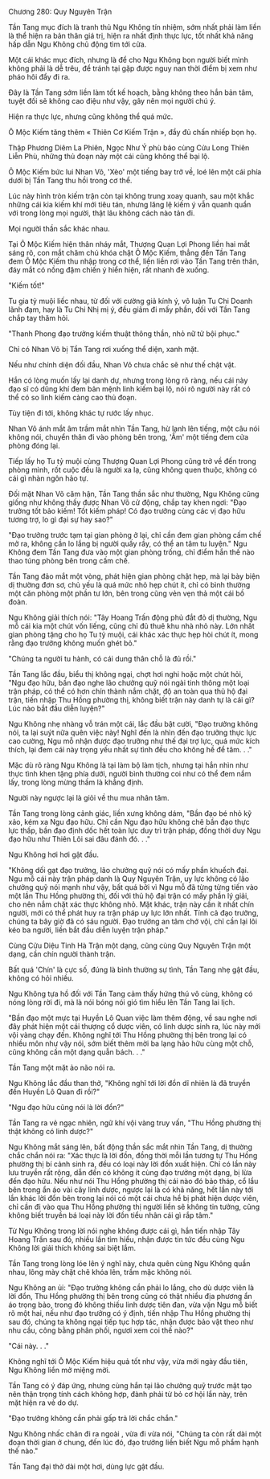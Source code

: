 




Chương 280: Quy Nguyên Trận


Tần Tang mục đích là tranh thủ Ngu Không tín nhiệm, sớm nhất phải làm liền là thể hiện ra bản thân giá trị, hiện ra nhất định thực lực, tốt nhất khả năng hấp dẫn Ngu Không chủ động tìm tới cửa.

Một cái khác mục đích, nhưng là để cho Ngu Không bọn người biết mình không phải là dễ trêu, để tránh tại gặp được nguy nan thời điểm bị xem như pháo hôi đẩy đi ra.

Đây là Tần Tang sớm liền làm tốt kế hoạch, bằng không theo hắn bản tâm, tuyệt đối sẽ không cao điệu như vậy, gây nên mọi người chú ý.

Hiện ra thực lực, nhưng cũng không thể quá mức.

Ô Mộc Kiếm tăng thêm « Thiên Cơ Kiếm Trận », đầy đủ chấn nhiếp bọn họ.

Thập Phương Diêm La Phiên, Ngọc Như Ý phù bảo cùng Cửu Long Thiên Liễn Phù, những thủ đoạn này một cái cũng không thể bại lộ.

Ô Mộc Kiếm bức lui Nhan Võ, 'Xèo' một tiếng bay trở về, loé lên một cái phía dưới bị Tần Tang thu hồi trong cơ thể.

Lúc này hình tròn kiếm trận còn tại không trung xoay quanh, sau một khắc những cái kia kiếm khí mới tiêu tán, nhưng lăng lệ kiếm ý vẫn quanh quẩn với trong lòng mọi người, thật lâu không cách nào tản đi.

Mọi người thần sắc khác nhau.

Tại Ô Mộc Kiếm hiện thân nháy mắt, Thượng Quan Lợi Phong liền hai mắt sáng rõ, con mắt chăm chú khóa chặt Ô Mộc Kiếm, thẳng đến Tần Tang đem Ô Mộc Kiếm thu nhập trong cơ thể, liền liền rơi vào Tần Tang trên thân, đáy mắt có nồng đậm chiến ý hiển hiện, rất nhanh đè xuống.

"Kiếm tốt!"

Tu gia tỷ muội liếc nhau, từ đối với cường giả kính ý, vô luận Tu Chi Doanh lãnh đạm, hay là Tu Chi Nhị mị ý, đều giảm đi mấy phần, đối với Tần Tang chắp tay thăm hỏi.

"Thanh Phong đạo trưởng kiếm thuật thông thần, nhỏ nữ tử bội phục."

Chỉ có Nhan Võ bị Tần Tang rơi xuống thể diện, xanh mặt.

Nếu như chính diện đối đầu, Nhan Võ chưa chắc sẽ như thế chật vật.

Hắn có lòng muốn lấy lại danh dự, nhưng trong lòng rõ ràng, nếu cái này đạo sĩ có dũng khí đem bản mệnh linh kiếm bại lộ, nói rõ người này rất có thể có so linh kiếm càng cao thủ đoạn.

Tùy tiện đi tới, không khác tự rước lấy nhục.

Nhan Võ ánh mắt âm trầm mắt nhìn Tần Tang, hừ lạnh lên tiếng, một câu nói không nói, chuyển thân đi vào phòng bên trong, 'Ầm' một tiếng đem cửa phòng đóng lại.

Tiếp lấy họ Tu tỷ muội cùng Thượng Quan Lợi Phong cũng trở về đến trong phòng mình, rốt cuộc đều là người xa lạ, cũng không quen thuộc, không có cái gì nhàn ngôn hảo tự.

Đối mặt Nhan Võ căm hận, Tần Tang thần sắc như thường, Ngu Không cũng giống như không thấy được Nhan Võ cử động, chắp tay khen ngơi: "Đạo trưởng tốt bảo kiếm! Tốt kiếm pháp! Có đạo trưởng cùng các vị đạo hữu tương trợ, lo gì đại sự hay sao?"

"Đạo trưởng trước tạm tại gian phòng ở lại, chỉ cần đem gian phòng cấm chế mở ra, không cần lo lắng bị người quấy rầy, có thể an tâm tu luyện." Ngu Không đem Tần Tang đưa vào một gian phòng trống, chỉ điểm hắn thế nào thao túng phòng bên trong cấm chế.

Tần Tang đảo mắt một vòng, phát hiện gian phòng chật hẹp, mà lại bày biện dị thường đơn sơ, chủ yếu là quá mức nhỏ hẹp chút ít, chỉ có bình thường một căn phòng một phần tư lớn, bên trong cũng vẻn vẹn thả một cái bồ đoàn.

Ngu Không giải thích nói: "Tây Hoang Trấn động phủ đắt đỏ dị thường, Ngu mỗ cái kia một chút vốn liếng, cũng chỉ đủ thuê khu nhà nhỏ này. Lớn nhất gian phòng tặng cho họ Tu tỷ muội, cái khác xác thực hẹp hòi chút ít, mong rằng đạo trưởng không muốn ghét bỏ."

"Chúng ta người tu hành, có cái dung thân chỗ là đủ rồi."

Tần Tang lắc đầu, biểu thị không ngại, chợt hơi nghi hoặc một chút hỏi, "Ngu đạo hữu, bần đạo nghe lão chưởng quỹ nói ngài tinh thông một loại trận pháp, có thể có hơn chín thành nắm chặt, độ an toàn qua thủ hộ đại trận, tiến nhập Thu Hồng phường thị, không biết trận này danh tự là cái gì? Lúc nào bắt đầu diễn luyện?"

Ngu Không nhẹ nhàng vỗ trán một cái, lắc đầu bật cười, "Đạo trưởng không nói, ta lại suýt nữa quên việc này! Nghĩ đến là nhìn đến đạo trưởng thực lực cao cường, Ngu mỗ nhận được đạo trưởng như thế đại trợ lực, quá mức kích thích, lại đem cái này trọng yếu nhất sự tình đều cho không hề để tâm. . ."

Mặc dù rõ ràng Ngu Không là tại làm bộ làm tịch, nhưng tại hắn nhìn như thực tình khen tặng phía dưới, người bình thường coi như có thể đem nắm lấy, trong lòng mừng thầm là khẳng định.

Người này ngược lại là giỏi về thu mua nhân tâm.

Tần Tang trong lòng cảnh giác, liền xưng không dám, "Bần đạo bé nhỏ kỹ xảo, kém xa Ngu đạo hữu. Chỉ cần Ngu đạo hữu không chê bần đạo thực lực thấp, bần đạo định dốc hết toàn lực duy trì trận pháp, đồng thời duy Ngu đạo hữu như Thiên Lôi sai đâu đánh đó. . ."

Ngu Không hơi hơi gật đầu.

"Không dối gạt đạo trưởng, lão chưởng quỹ nói có mấy phần khuếch đại. Ngu mỗ cái này trận pháp danh là Quy Nguyên Trận, uy lực không có lão chưởng quỹ nói mạnh như vậy, bất quá bởi vì Ngu mỗ đã từng từng tiến vào một lần Thu Hồng phường thị, đối với thủ hộ đại trận có mấy phần lý giải, cho nên nắm chặt xác thực không nhỏ. Mặt khác, trận này cần ít nhất chín người, mới có thể phát huy ra trận pháp uy lực lớn nhất. Tính cả đạo trưởng, chúng ta bây giờ đã có sáu người. Đạo trưởng an tâm chớ vội, chỉ cần lại lôi kéo ba người, liền bắt đầu diễn luyện trận pháp."

Cùng Cửu Diệu Tinh Hà Trận một dạng, cũng cùng Quy Nguyên Trận một dạng, cần chín người thành trận.

Bất quá 'Chín' là cực số, đúng là bình thường sự tình, Tần Tang nhẹ gật đầu, không có hỏi nhiều.

Ngu Không tựa hồ đối với Tần Tang cảm thấy hứng thú vô cùng, không có nóng lòng rời đi, mà là nói bóng nói gió tìm hiểu lên Tần Tang lai lịch.

"Bần đạo một mực tại Huyền Lô Quan việc làm thêm động, về sau nghe nơi đây phát hiện một cái thượng cổ dược viên, có linh dược sinh ra, lúc này mới vội vàng chạy đến. Không nghĩ tới Thu Hồng phường thị bên trong lại có nhiều môn như vậy nói, sớm biết thêm mời ba lạng hảo hữu cùng một chỗ, cũng không cần một dạng quẫn bách. . ."

Tần Tang một mặt ảo não nói ra.

Ngu Không lắc đầu than thở, "Không nghĩ tới lời đồn dĩ nhiên là đã truyền đến Huyền Lô Quan đi rồi?"

"Ngu đạo hữu cũng nói là lời đồn?"

Tần Tang ra vẻ ngạc nhiên, ngữ khí vội vàng truy vấn, "Thu Hồng phường thị thật không có linh dược?"

Ngu Không mắt sáng lên, bất động thần sắc mắt nhìn Tần Tang, dị thường chắc chắn nói ra: "Xác thực là lời đồn, đồng thời mỗi lần tương tự Thu Hồng phường thị bí cảnh sinh ra, đều có loại này lời đồn xuất hiện. Chỉ có lần này lưu truyền rất rộng, dẫn đến có không ít cùng đạo trưởng một dạng, bị lừa đến đạo hữu. Nếu như nói Thu Hồng phường thị cái nào đó bảo tháp, cổ lầu bên trong ẩn áo vài cây linh dược, ngược lại là có khả năng, hết lần này tới lần khác lời đồn bên trong lại nói có một cái chưa hề bị phát hiện dược viên, chỉ cần đi vào qua Thu Hồng phường thị người liền sẽ không tin tưởng, cũng không biết truyền bá loại này lời đồn tiểu nhân cái gì rắp tâm."

Từ Ngu Không trong lời nói nghe không được cái gì, hắn tiến nhập Tây Hoang Trấn sau đó, nhiều lần tìm hiểu, nhận được tin tức đều cùng Ngu Không lời giải thích không sai biệt lắm.

Tần Tang trong lòng lóe lên ý nghĩ này, chưa quên cùng Ngu Không quần nhau, lông mày chặt chẽ khóa lên, trầm mặc không nói.

Ngu Không an ủi: "Đạo trưởng không cần phải lo lắng, cho dù dược viên là lời đồn, Thu Hồng phường thị bên trong cũng có thật nhiều địa phương ẩn áo trọng bảo, trong đó không thiếu linh dược tiên đan, vừa vặn Ngu mỗ biết rõ một hai, nếu như đạo trưởng có ý định, tiến nhập Thu Hồng phường thị sau đó, chúng ta không ngại tiếp tục hợp tác, nhận được bảo vật theo như nhu cầu, công bằng phân phối, ngươi xem coi thế nào?"

"Cái này. . ."

Không nghĩ tới Ô Mộc Kiếm hiệu quả tốt như vậy, vừa mới ngày đầu tiên, Ngu Không liền mở miệng mời.

Tần Tang có ý đáp ứng, nhưng cùng hắn tại lão chưởng quỹ trước mặt tạo nên thận trọng tính cách không hợp, đành phải từ bỏ cơ hội lần này, trên mặt hiện ra vẻ do dự.

"Đạo trưởng không cần phải gấp trả lời chắc chắn."

Ngu Không nhấc chân đi ra ngoài , vừa đi vừa nói, "Chúng ta còn rất dài một đoạn thời gian ở chung, đến lúc đó, đạo trưởng liền biết Ngu mỗ phẩm hạnh thế nào."

Tần Tang đại thở dài một hơi, dùng lực gật đầu.




